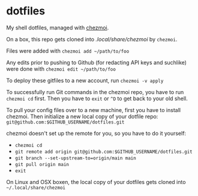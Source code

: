 # dotfiles
My shell dotfiles, managed with [chezmoi](https://www.chezmoi.io/).

On a box, this repo gets cloned into _.local/share/chezmoi_ by `chezmoi`.

Files were added with `chezmoi add ~/path/to/foo`

Any edits prior to pushing to Github (for redacting API keys and suchlike) were done with `chezmoi edit ~/path/to/foo`

To deploy these gitfiles to a new account, run `chezmoi -v apply`

To successfully run Git commands in the chezmoi repo, you have to run `chezmoi cd` first.  Then you have to `exit` or `^D` to get back to your old shell.

To pull your config files over to a new machine, first you have to install chezmoi.  Then initialize a new local copy of your dotfile repo: `git@github.com:$GITHUB_USERNAME/dotfiles.git`

chezmoi doesn't set up the remote for you, so you have to do it yourself:

* `chezmoi cd`
* `git remote add origin git@github.com:$GITHUB_USERNAME/dotfiles.git`
* `git branch --set-upstream-to=origin/main main`
* `git pull origin main`
* `exit`

On Linux and OSX boxen, the local copy of your dotfiles gets cloned into `~/.local/share/chezmoi`

